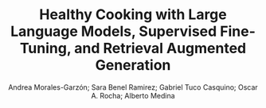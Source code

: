 ---
paperId: 25
author: Andrea Morales-Garzón; Sara Benel Ramirez; Gabriel Tuco Casquino; Oscar A. Rocha; Alberto Medina
publicationauthor: Morales-Garzón, A. et al.
title: Healthy Cooking with Large Language Models, Supervised Fine-Tuning, and Retrieval Augmented Generation
pdf: Andrea_Morales-Garzon.pdf
poster: Andrea_Morales-Garzon_Poster.pdf
alt: --
type: Poster
topic: NLP Applications
subtopic: Resources and Evaluation
link: https://doi.org/10.52591/lxai2024062112
conference: naacl
year: 2024
tags: naacl-2024
location: Mexico City, Mexico
---